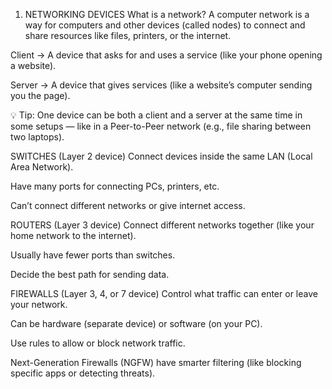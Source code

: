 1. NETWORKING DEVICES
What is a network?
A computer network is a way for computers and other devices (called nodes) to connect and share resources like files, printers, or the internet.

Client → A device that asks for and uses a service (like your phone opening a website).

Server → A device that gives services (like a website’s computer sending you the page).

💡 Tip: One device can be both a client and a server at the same time in some setups — like in a Peer-to-Peer network (e.g., file sharing between two laptops).

SWITCHES (Layer 2 device)
Connect devices inside the same LAN (Local Area Network).

Have many ports for connecting PCs, printers, etc.

Can’t connect different networks or give internet access.

ROUTERS (Layer 3 device)
Connect different networks together (like your home network to the internet).

Usually have fewer ports than switches.

Decide the best path for sending data.

FIREWALLS (Layer 3, 4, or 7 device)
Control what traffic can enter or leave your network.

Can be hardware (separate device) or software (on your PC).

Use rules to allow or block network traffic.

Next-Generation Firewalls (NGFW) have smarter filtering (like blocking specific apps or detecting threats).

